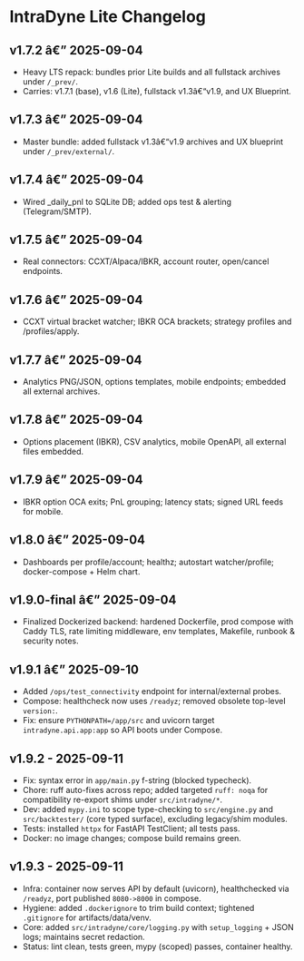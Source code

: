 ﻿# IntraDyne Lite Changelog

## v1.7.2 â€” 2025-09-04
- Heavy LTS repack: bundles prior Lite builds and all fullstack archives under `/_prev/`.
- Carries: v1.7.1 (base), v1.6 (Lite), fullstack v1.3â€“v1.9, and UX Blueprint.

## v1.7.3 â€” 2025-09-04
- Master bundle: added fullstack v1.3â€“v1.9 archives and UX blueprint under `/_prev/external/`.

## v1.7.4 â€” 2025-09-04
- Wired _daily_pnl to SQLite DB; added ops test & alerting (Telegram/SMTP).

## v1.7.5 â€” 2025-09-04
- Real connectors: CCXT/Alpaca/IBKR, account router, open/cancel endpoints.

## v1.7.6 â€” 2025-09-04
- CCXT virtual bracket watcher; IBKR OCA brackets; strategy profiles and /profiles/apply.

## v1.7.7 â€” 2025-09-04
- Analytics PNG/JSON, options templates, mobile endpoints; embedded all external archives.

## v1.7.8 â€” 2025-09-04
- Options placement (IBKR), CSV analytics, mobile OpenAPI, all external files embedded.

## v1.7.9 â€” 2025-09-04
- IBKR option OCA exits; PnL grouping; latency stats; signed URL feeds for mobile.

## v1.8.0 â€” 2025-09-04
- Dashboards per profile/account; healthz; autostart watcher/profile; docker-compose + Helm chart.

## v1.9.0-final â€” 2025-09-04
- Finalized Dockerized backend: hardened Dockerfile, prod compose with Caddy TLS, rate limiting middleware, env templates, Makefile, runbook & security notes.

## v1.9.1 â€” 2025-09-10
- Added `/ops/test_connectivity` endpoint for internal/external probes.
- Compose: healthcheck now uses `/readyz`; removed obsolete top-level `version:`.
- Fix: ensure `PYTHONPATH=/app/src` and uvicorn target `intradyne.api.app:app` so API boots under Compose.

## v1.9.2 - 2025-09-11
- Fix: syntax error in `app/main.py` f-string (blocked typecheck).
- Chore: ruff auto-fixes across repo; added targeted `ruff: noqa` for compatibility re-export shims under `src/intradyne/*`.
- Dev: added `mypy.ini` to scope type-checking to `src/engine.py` and `src/backtester/` (core typed surface), excluding legacy/shim modules.
- Tests: installed `httpx` for FastAPI TestClient; all tests pass.
- Docker: no image changes; compose build remains green.

## v1.9.3 - 2025-09-11
- Infra: container now serves API by default (uvicorn), healthchecked via `/readyz`, port published `8080->8000` in compose.
- Hygiene: added `.dockerignore` to trim build context; tightened `.gitignore` for artifacts/data/venv.
- Core: added `src/intradyne/core/logging.py` with `setup_logging` + JSON logs; maintains secret redaction.
- Status: lint clean, tests green, mypy (scoped) passes, container healthy.
